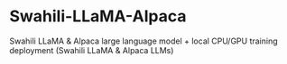 # Swahili-LLaMA-Alpaca
Swahili LLaMA &amp; Alpaca large language model + local CPU/GPU training deployment (Swahili LLaMA &amp; Alpaca LLMs)
